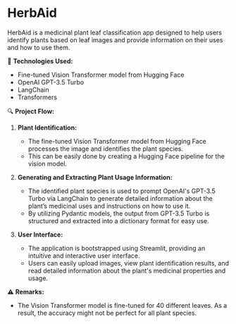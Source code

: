 # HerbAid

HerbAid is a medicinal plant leaf classification app designed to help users identify plants based on leaf images and provide information on their uses and how to use them. 

🔧 **Technologies Used:**
- Fine-tuned Vision Transformer model from Hugging Face
- OpenAI GPT-3.5 Turbo
- LangChain
- Transformers

🔍 **Project Flow:**
1. **Plant Identification:**
   - The fine-tuned Vision Transformer model from Hugging Face processes the image and identifies the plant species.
   - This can be easily done by creating a Hugging Face pipeline for the vision model.
2. **Generating and Extracting Plant Usage Information:**
   - The identified plant species is used to prompt OpenAI's GPT-3.5 Turbo via LangChain to generate detailed information about the plant’s medicinal uses and instructions on how to use it.
   - By utilizing Pydantic models, the output from GPT-3.5 Turbo is structured and extracted into a dictionary format for easy use.

3. **User Interface:**
   - The application is bootstrapped using Streamlit, providing an intuitive and interactive user interface.
   - Users can easily upload images, view plant identification results, and read detailed information about the plant's medicinal properties and usage.

⚠️ **Remarks:**
   - The Vision Transformer model is fine-tuned for 40 different leaves. As a result, the accuracy might not be perfect for all plant species.
